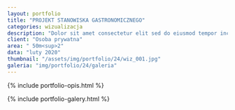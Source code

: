 ```yaml
---
layout: portfolio
title: "PROJEKT STANOWISKA GASTRONOMICZNEGO"
categories: wizualizacja
description: "Dolor sit amet consectetur elit sed do eiusmod tempor incididunt labore et dolore magna aliqua enim minim veniam quis nostrud exercitation ullamco laboris nisi aliquip commodo consequat.duis aute irure sint occae cat cupidatat non proident sunt in culpa qui officia deserunt mollit anim id est laborum. Sed perspiciatis unde omnis iste natus error sit voluptatem."
client: "Osoba prywatna"
area: " 50m<sup>2"
data: "luty 2020"
thumbnail: "/assets/img/portfolio/24/wiz_001.jpg"
galeria: "img/portfolio/24/galeria"
---
```

{% include portfolio-opis.html %}

{% include portfolio-galery.html %}

<br>
<div id="panorama"></div>
<script>
pannellum.viewer('panorama', {
    "type": "equirectangular",
    "panorama": "https://pannellum.org/images/alma.jpg"
});
</script>

